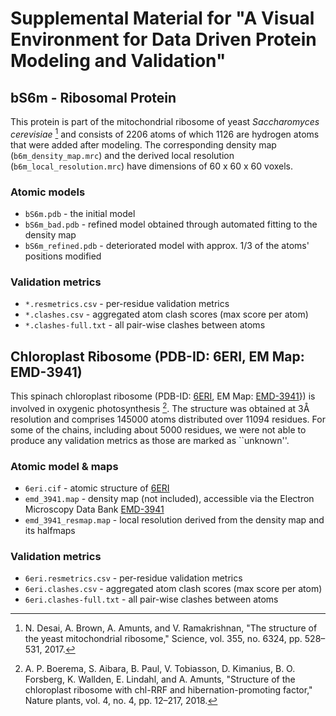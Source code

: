 # Supplemental Material for "A Visual Environment for Data Driven Protein Modeling and Validation"

## bS6m - Ribosomal Protein
This protein is part of the mitochondrial ribosome of yeast _Saccharomyces cerevisiae_ [^1] and consists of 2206 atoms of which 1126 are hydrogen atoms that were added after modeling. The corresponding density map (`b6m_density_map.mrc`) and the derived local resolution (`b6m_local_resolution.mrc`) have dimensions of 60 x 60 x 60 voxels.

### Atomic models
+ `bS6m.pdb` - the initial model
+ `bS6m_bad.pdb` - refined model obtained through automated fitting to the density map
+ `bS6m_refined.pdb` - deteriorated model with approx. 1/3 of the atoms' positions modified

### Validation metrics
+ `*.resmetrics.csv` - per-residue validation metrics
+ `*.clashes.csv` - aggregated atom clash scores (max score per atom)
+ `*.clashes-full.txt` - all pair-wise clashes between atoms


## Chloroplast Ribosome (PDB-ID: 6ERI, EM Map: EMD-3941)
This spinach chloroplast ribosome (PDB-ID: [6ERI](https://www.rcsb.org/structure/6ERI), EM Map: [EMD-3941](https://www.ebi.ac.uk/emdb/EMD-3941)}) is involved in oxygenic photosynthesis [^2]. The structure was obtained at 3Å resolution and comprises 145000 atoms distributed over 11094 residues. For some of the chains, including about 5000 residues, we were not able to produce any validation metrics as those are marked as ``unknown''.

### Atomic model & maps
+ `6eri.cif` - atomic structure of [6ERI](https://www.rcsb.org/structure/6ERI)
+ `emd_3941.map` - density map (not included), accessible via the Electron Microscopy Data Bank [EMD-3941](https://www.ebi.ac.uk/emdb/EMD-3941)
+ `emd_3941_resmap.map` - local resolution derived from the density map and its halfmaps

### Validation metrics
+ `6eri.resmetrics.csv` - per-residue validation metrics
+ `6eri.clashes.csv` - aggregated atom clash scores (max score per atom)
+ `6eri.clashes-full.txt` - all pair-wise clashes between atoms


[^1]: N. Desai, A. Brown, A. Amunts, and V. Ramakrishnan, "The structure of the yeast mitochondrial ribosome," Science, vol. 355, no. 6324, pp. 528–531, 2017.

[^2]: A. P. Boerema, S. Aibara, B. Paul, V. Tobiasson, D. Kimanius, B. O.
Forsberg, K. Wallden, E. Lindahl, and A. Amunts, "Structure of the chloroplast ribosome with chl-RRF and hibernation-promoting factor," Nature plants, vol. 4, no. 4, pp. 12–217, 2018.
